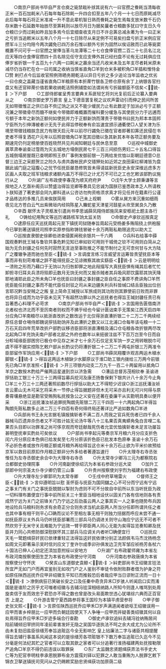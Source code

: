<!-- { "loadSidebar": true } -->
　　○南京户部尚书毕自严言仓庾之毙禁戢补捄其说有六一曰官攒之餋耗当清每收正米一百石加耗米八石每年每石除耗一升四合扣至五年八个月一十七日而原耗减尽此后每年每石将正米准减一升不意此辈机智日熟而餋耗之毙生焉每支放米数千石仍存米数十石延数年始放尽至筭耗则以放尽月日为据矣曩者仓粮数多犹曰守支日久今仓粮已少而过耗如昨且加多焉今后宜细查收支月日不许总筭总减永著为令一曰正米之亏折当追敕米以五年八个月一十七日除尽从来定例不可易矣扫盘亏折正米例应官攒军斗三分均陪今两次蠲免已四万余石惟以额外亏折为固然以俟诏赦而已此等毙窦概置不问可乎一曰官攒之冒俸当革乌龙潭等二十七仓食俸官攒二百二十七员名江北应天等四仓食俸官攒四十员名除见任守支应支俸外其已经扫盘不论有无过耗俱应住俸岁省折银一千五百九十六两一曰耗米之羸余当还凡收米未及五年支尽者耗米原未减尽仍当存贮在仓一曰司属之收纳当慎省直角□羊到仓米多被积角□羊插和惟恃金□赞  剌打点今后监收官照例筛晒务期乾洁以异日亏折之多少追论当年监收之优劣一曰仓庾之盖藏当谨省直角□羊粮原有本折蓆竹银各卫修仓原有余丁上纳银各官扫盘又有还官碎蓆价值若果收纳乾洁照例铺垫如法谓尚有亏折踰额臣不信矣＜锍-釒＞下户部
　　○工部侍郎崔呈秀言要典关系匪轻乞将刘光复前后正论纂入要典从之
　　○南京御史罗万爵言  皇上下德音罢复税之议欢声雷动引而伸之民间所苦无如带徵惟正之供已自不赀辽饷之派又不能少缓民力止有此数足于加派必亏于正额况兼之带徵骨尽而髓不继矣今带徵即难概置而催科要分缓急与其使民分力于远逋而亏额于本年之新饷正额何如使民并力于正额新饷而薄责于带徵书曰民为邦本本固邦宁臣所为引伸漙被者计无先于此得旨停税奉有俞旨速宜颁示通衢使□人望关津为乐境至带徵钱粮朕念民力有限天启元年以前尽行蠲免已徵在官者即著扣筭还民侵在书吏者不得复洒花户元年以后照尝徵角□羊宽其旧徵以急其新其本年各项正额务要及期速完仍刊定榜册使百姓晓然共见共闻知朝廷与民休息至意
　　○巡视中城御史龚萃肃奉谕查过霪雨为灾五城地方塌倒民房七千三百三间损伤男妇二十五名口得旨五城倒塌房屋既已查明即照王恭厂事例发御前银一万两给发优恤以彰朝廷德意○总督三边王之采题贺兰之险久与虏共毳帐民庐交错狎处如近郊之良田渠红柳滩皆为盘据此诚门庭之寇腹心之忧节任抚臣屡恳修筑皆未得请兹新抚臣史永安深维远虑多方区画人夫取之班军钱粮求诸额内盖万不得已之计尤万不可已之工也乞敕该部酌议施行从之
　　○升湖广左布政使李春茂为顺天府府尹
　　○戊午大学士顾秉谦等言揆地乏人乞亟补阁员以赞盛治得旨览卿等奏具见忠诚为国朕已鉴悉政本乏人所请枚卜朕知道了著吏部会同九卿科道从公咨访勿拘资格须求真才将见任并在籍素行公谨才品练达的多推几员来俟朕简用
　　○己未上视朝
　　○雾从巽方来沉重如细雨夜见北方苍白云气出紫微垣内经钩陈星入螣蛇星天津星河鼓星从坎至巽良久乃散
　　○辛酉  献怀太子灵柩发引遣尚书李思诚薛凤翔侍郎施凤来安柩祀土题主各行礼
　　○铸给纪用陶文等巡历诸路核军饷太监关防
　　○命御史卢承钦巡按真定
　　○逮原任应天巡抚周起元至下镇抚司狱随奉旨周起元受杨姜多贿阻挠上供袍服今已拏到著送镇抚司照李实原参指称铸钱冒破十余万两赃私勒限追完以助大工
　　○巡按直隶御史徐卿伯进查侵匿闸税余银共一千六两
　　○兵科右给事中薛国观奏黔抚王瑊与鲁钦共事危黔见知已审如钦可用则干城倚之钦不可用则白简从之始为无负封疆之任何先时寂然无言迨至事败推之不能节制付之无可柰何甘与大方陆广之覆辙争道而驰也至臣＜锍-釒＞言调度言练习言威望言运筹皆责望抚臣本等事而非有刻苛难堪之辞不能得抚臣之见谅微察其故实繇臣＜锍-釒＞云是明明绘一溃败之形而乃藉口于无饷以为归咎卸罪之地此叚描写大真抚臣惧有绳其后者忙忙卸担寻归耳夫兵溃将殒即云数月无饷无何而又报杀贼者其兵吸风耶饮露耶其饷天降耶地涌耶此臣之所未角□羊也抚臣曰封疆之事封疆之臣自任之事原不费讲角□羊然抚臣能任封疆之事而不能代臣任封驳之司从来边疆失利兵科皆缄口结舌臣独出位创言耶况黔当安贼之之叛  皇上简命王瑊授以军旅成则其功败则其罪使前日败而非罪也将异日成而为功乎臣未见天下有超然功罪以外之巡抚者也得旨王瑊封疆任责已有旨著悉心料理不必苛求
　　○南京户部尚书毕自严＜锍-釒＞言国用告匮借南济北者权也济北而不至厉南者则权而不拂乎经也今留计匮诎束手无策矣江西天启四年分应角□羊南粮尽以抵浙直改折之数改运于北仅得浙直漕折银二十二万二千两续经原任总督仓埸侍郎魏说摉括助饷并及此漕折之数又以江北浦口仓每年该屯粮一十二万石天启四年荒旱改折户部酌议移咨臣部将浙直漕粮及浦口仓屯粮各改折银两尽改北起角□羊充饷夫南户部者北部之外府也数年以来挹彼注兹不下百万岂至今日而自分畛域缘臣部困穷已极仓中见存之米才七十余万石仅足支军饷一岁之用转眼脱巾可虞不得不据实控陈乞敕户部从长酌议仍将漕折银二十二万二千两屯折银三万两准令臣部留作军饷应用＜锍-釒＞下户部
　　○工部尚书薛凤翔覆许观吉两运木植水脚银＜锍-釒＞得旨这两运木植缺少水脚原议于淮□助工银内拨给三万两今前银先已角□羊京准照＜锍-釒＞开三项银内动支二万九千一百二十两留用以抵角□羊京之数按木酌给严催两运星速到京以济急需
　　○漕运总督苏茂相钦奉  圣谕进摉括助工银三十万三十三两得旨募兵挖河及康丕扬鲁保剩下银共计八十余万今止角□羊三十万三十三两还著照前数尽行摉括以助大工不得短少迟误○浙江巡抚潘汝祯言云雾山无木可采乞将采木一节停止得旨据题非但木无可采亦且利无可兴何得与原奏霄壤悬绝显是勘官受贿狥私抚按急公之义安在还著在委廉干从实勘明具奏以便开采
　　○浙江巡抚潘汝祯追罪抚陶朗先赃银二万三千四百一十六两起角□羊得旨陶朗先赃私数多止进二万三千四百有奇何得终局还著详比严追如数角□羊进
　　○兵部尚书王永光言据毛镇报擒斩者不满二百人而我之官兵死伤者已四千余人器械马匹遗弃杀伤者又不可胜计姑无论汤牛等八十三名果否真夷蟒角兔白言哩二名果否头目即以功罪准之尚可侈京观而夸廷献哉死伤者允宜优恤擒斩者未足言功屡旨甚明登抚审实酌处可矣依议
　　○户部尚书李起元等奏京军月粮六月分应支折色闰六月分原应本色俱已给发矣至七月分原该折色臣已批发本色原奉  圣谕十余万石不必折色者或放作月粮正额或月粮外再给得旨这仓米十余万石止欲为平米价故预给京军以救目前原扣作月粮正额非分外多给者著遵旨速行
　　○升太理寺右寺丞张惟任为左寺丞御史余合中为大理寺右寺丞
　　○升太常寺少卿冯三元为都察院右佥都御史协理院事
　　○升河南副使徐绍沆为本省右参政分巡大梁
　　○加升工部郎中何宗圣太仆寺少卿仍管三山事
　　○升贵州按察使刘宇烈为福建右布政使
　　○升大理寺左少卿郭巩为太常寺卿
　　○壬戌中府草埸雷火
　　○督师王之臣＜锍-釒＞言仰遵明旨以慰  圣怀臣与抚臣为国同讎之心不可分而宁远有宁远之事关门有关门之事抚臣兢兢以掣肘为虑则不可不分故自中前所以东当听抚臣为政一切料理布置便宜行事中前所前关三十里臣当相地设伏以固关门各有信地则各有责成然宁远为关门之前锋关门乃宁远之后劲虽云两人之事其实一人之事也随势布兵因地设险兵马粮料则务求有余奇正分合则务求当机此臣两人所当分任即所谓共任之者也其中事有相干则平心□确而议论不至相左事无相干则独力拮据而呼应未尝不通一如抚臣原议关外兵马仍听抚臣部署而三部兵马仍调进关则守山海应宁远无不可者不然炊穷于无米守关且难能为宁远效一臂乎即臣两人同心无能为矣得旨览奏知卿及抚臣并力同心共修防御深慰朕怀其三部兵马应调关内者听□确便宜行
　　○巡抚应天毛一鹭题缉获奸民已依律重轻正法得旨这奸民依律分别正法颜佩韦马杰沈扬杨念如周文元即著枭示吴时信刘应文丁奎许尔成季卯孙俱发边卫充军邹应祯杨芳各杖六十国法已伸人心初定还湏加意拊绥以安地方
　　○升湖广右布政翟师雍为本省左布政河南按察使田生芝为本省右布政使分守河南
　　○升河南右参政唐焕为本省按察使分守怀庆
　　○癸亥山东道御史袁鲸＜锍-釒＞紏吏部尚书王绍徽言铨法所宜严无如门户而再宜鉴别无如攻门户之人鉴别不审徒令依附败群者借为护身之符如原任陕西巡抚乔应甲非绍徽生平知已而推毂恐后者哉应甲当日谬附正流而一日十＜锍-釒＞潦倒病狂已笑破长安之口及任秦中奇贪异禾□岁骇人听闻启口实而淆国是是谁阶之厉乎尤可嗤者绍徽与去辅冯铨深相结纳路人所知今则逢人嗤骂到处周旋卖信于友而效忠于君恐亦不得之数也曾是改头易面欺世违心犹堪综六典而正百官否  上是之
　　○升游击管宁夏西路参将事王国珍为本镇平虏营参将
　　○甲子御史张文熙＜锍-釒＞言原任陕西巡抚乔应甲禾□岁声满道闻者欲呕王绍徽误用一应甲而害乡梓朋比一应甲而负朝廷因使天下人争唾一应甲而并疑善类绍徽其何以自处焉得旨乔应甲禾□岁迹多端合行查勘
　　○御史卢承钦追紏去辅冯铨纳贿居间陷前辅倾旧宰挤同年凌前辈害发奸无隐之吴国华逐执法不呵之余大成尤为公论所不齿未复劾旧盐臣徐缙芳奉旨追赃迄今全无影响乞  皇上拈廉法二字与诸臣共相提醒得旨去辅行事虽系风闻这本说的是徐缙芳各项赃银不下数万奉旨追赃已久迄今不见分毫是何法纪其贮之官者可以立取其歛之家者可以分追著行淮扬福建两处抚按勒限严追角□羊京不得仍前违误以取罪戾
　　○东厂太监魏忠贤题缉获弄法书手史大仁等为犯官李明柱李承恩脱罪布金方震孺刘铎以犯罪之人敢当重贿为人脱罪乞敕下锦衣卫拏送镇抚司究问从之仍赐敕奖励忠贤缉获功加原荫二级
